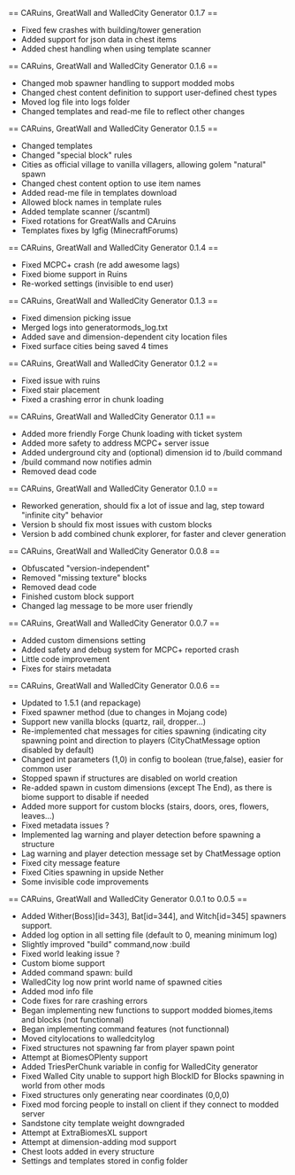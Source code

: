 == CARuins, GreatWall and WalledCity Generator 0.1.7 ==
* Fixed few crashes with building/tower generation
* Added support for json data in chest items
* Added chest handling when using template scanner

== CARuins, GreatWall and WalledCity Generator 0.1.6 ==
* Changed mob spawner handling to support modded mobs
* Changed chest content definition to support user-defined chest types
* Moved log file into logs folder
* Changed templates and read-me file to reflect other changes

== CARuins, GreatWall and WalledCity Generator 0.1.5 ==
* Changed templates 
* Changed "special block" rules
* Cities as official village to vanilla villagers, allowing golem "natural" spawn
* Changed chest content option to use item names
* Added read-me file in templates download
* Allowed block names in template rules
* Added template scanner (/scantml)
* Fixed rotations for GreatWalls and CAruins
* Templates fixes by Igfig (MinecraftForums)

== CARuins, GreatWall and WalledCity Generator 0.1.4 ==
* Fixed MCPC+ crash (re add awesome lags)
* Fixed biome support in Ruins
* Re-worked settings (invisible to end user)

== CARuins, GreatWall and WalledCity Generator 0.1.3 ==
* Fixed dimension picking issue
* Merged logs into generatormods_log.txt
* Added save and dimension-dependent city location files
* Fixed surface cities being saved 4 times

== CARuins, GreatWall and WalledCity Generator 0.1.2 ==
* Fixed issue with ruins
* Fixed stair placement
* Fixed a crashing error in chunk loading

== CARuins, GreatWall and WalledCity Generator 0.1.1 ==
* Added more friendly Forge Chunk loading with ticket system
* Added more safety to address MCPC+ server issue
* Added underground city and (optional) dimension id to /build command
* /build command now notifies admin
* Removed dead code

== CARuins, GreatWall and WalledCity Generator 0.1.0 ==
* Reworked generation, should fix a lot of issue and lag, step toward "infinite city" behavior
* Version b should fix most issues with custom blocks
* Version b add combined chunk explorer, for faster and clever generation

== CARuins, GreatWall and WalledCity Generator 0.0.8 ==
* Obfuscated "version-independent"
* Removed "missing texture" blocks
* Removed dead code
* Finished custom block support
* Changed lag message to be more user friendly

== CARuins, GreatWall and WalledCity Generator 0.0.7 ==
* Added custom dimensions setting
* Added safety and debug system for MCPC+ reported crash
* Little code improvement
* Fixes for stairs metadata

== CARuins, GreatWall and WalledCity Generator 0.0.6 ==
* Updated to 1.5.1 (and repackage)
* Fixed spawner method (due to changes in Mojang code)
* Support new vanilla blocks (quartz, rail, dropper...)
* Re-implemented chat messages for cities spawning (indicating city spawning point and direction to players (CityChatMessage option disabled by default)
* Changed int parameters (1,0) in config to boolean (true,false), easier for common user
* Stopped spawn if structures are disabled on world creation
* Re-added spawn in custom dimensions (except The End), as there is biome support to disable if needed
* Added more support for custom blocks (stairs, doors, ores, flowers, leaves...)
* Fixed metadata issues ?
* Implemented lag warning and player detection before spawning a structure
* Lag warning and player detection message set by ChatMessage option
* Fixed city message feature
* Fixed Cities spawning in upside Nether
* Some invisible code improvements

== CARuins, GreatWall and WalledCity Generator 0.0.1 to 0.0.5 ==
* Added Wither(Boss)[id=343], Bat[id=344], and Witch[id=345] spawners support.
* Added log option in all setting file (default to 0, meaning minimum log)
* Slightly improved "build" command,now :build  
* Fixed world leaking issue ?
* Custom biome support
* Added command spawn: build
* WalledCity log now print world name of spawned cities
* Added mod info file
* Code fixes for rare crashing errors
* Began implementing new functions to support modded biomes,items and blocks (not functionnal)
* Began implementing command features (not functionnal)
* Moved citylocations to walledcitylog
* Fixed structures not spawning far from player spawn point
* Attempt at BiomesOPlenty support
* Added TriesPerChunk variable in config for WalledCity generator
* Fixed Walled City unable to support high BlockID for Blocks spawning in world from other mods
* Fixed structures only generating near coordinates (0,0,0)
* Fixed mod forcing people to install on client if they connect to modded server
* Sandstone city template weight downgraded
* Attempt at ExtraBiomesXL support
* Attempt at dimension-adding mod support
* Chest loots added in every structure
* Settings and templates stored in config folder